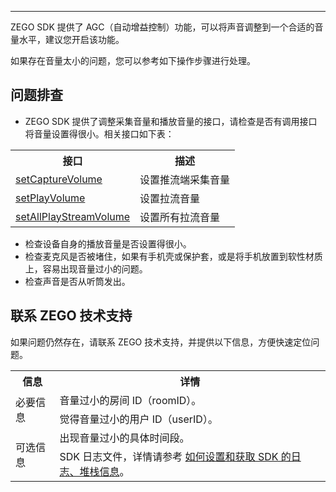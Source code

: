 <Title>怎么处理音量太小问题？</Title>



---


ZEGO SDK 提供了 AGC（自动增益控制）功能，可以将声音调整到一个合适的音量水平，建议您开启该功能。

如果存在音量太小的问题，您可以参考如下操作步骤进行处理。


## 问题排查

- ZEGO SDK 提供了调整采集音量和播放音量的接口，请检查是否有调用接口将音量设置得很小。相关接口如下表：

<table>
  
  <tbody><tr>
    <th>接口</th>
    <th>描述</th>
  </tr>
  <tr>
    <td><a target="_blank" href="https://doc-zh.zego.im/article/api?doc=Express_Video_SDK_API~Java_android~class~im-zego-zegoexpress-zego-express-engine&amp;jumpType=route#set-capture-volume">setCaptureVolume</a></td>
    <td>设置推流端采集音量</td>
  </tr>
  <tr>
    <td><a target="_blank" href="https://doc-zh.zego.im/article/api?doc=Express_Video_SDK_API~Java_android~class~im-zego-zegoexpress-zego-express-engine&amp;jumpType=route#set-play-volume">setPlayVolume</a></td>
    <td>设置拉流音量</td>
  </tr>
  <tr>
    <td><a target="_blank" href="https://doc-zh.zego.im/article/api?doc=Express_Video_SDK_API~Java_android~class~im-zego-zegoexpress-zego-express-engine&amp;jumpType=route#set-all-play-stream-volume">setAllPlayStreamVolume</a></td>
    <td>设置所有拉流音量</td>
  </tr>
</tbody></table>




- 检查设备自身的播放音量是否设置得很小。
- 检查麦克风是否被堵住，如果有手机壳或保护套，或是将手机放置到软性材质上，容易出现音量过小的问题。
- 检查声音是否从听筒发出。



## 联系 ZEGO 技术支持

如果问题仍然存在，请联系 ZEGO 技术支持，并提供以下信息，方便快速定位问题。

<table>
  
  <tbody><tr>
    <th>信息</th>
    <th>详情</th>
  </tr>
  <tr>
    <td rowspan="2">必要信息</td>
    <td>音量过小的房间 ID（roomID）。</td>
  </tr>
  <tr>
    <td>觉得音量过小的用户 ID（userID）。</td>
  </tr>
  <tr>
    <td rowspan="2">可选信息</td>
    <td>出现音量过小的具体时间段。</td>
  </tr>
  <tr>
    <td>SDK 日志文件，详情请参考 <a target="_blank" href="https://doc-zh.zego.im/faq/express_sdkLog">如何设置和获取 SDK 的日志、堆栈信息</a>。</td>
  </tr>
</tbody></table>

